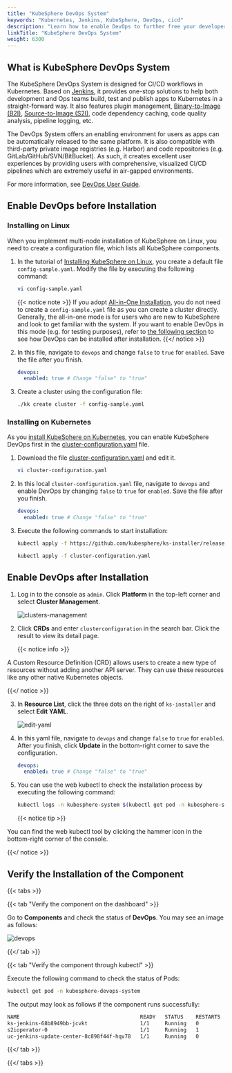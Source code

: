 ```yaml
---
title: "KubeSphere DevOps System"
keywords: "Kubernetes, Jenkins, KubeSphere, DevOps, cicd"
description: "Learn how to enable DevOps to further free your developers and let them focus on code writing."
linkTitle: "KubeSphere DevOps System"
weight: 6300
---
```


## What is KubeSphere DevOps System

The KubeSphere DevOps System is designed for CI/CD workflows in Kubernetes. Based on [Jenkins](https://jenkins.io/), it provides one-stop solutions to help both development and Ops teams build, test and publish apps to Kubernetes in a straight-forward way. It also features plugin management, [Binary-to-Image (B2I)](../../project-user-guide/image-builder/binary-to-image/), [Source-to-Image (S2I)](../../project-user-guide/image-builder/source-to-image/), code dependency caching, code quality analysis, pipeline logging, etc.

The DevOps System offers an enabling environment for users as apps can be automatically released to the same platform. It is also compatible with third-party private image registries (e.g. Harbor) and code repositories (e.g. GitLab/GitHub/SVN/BitBucket). As such, it creates excellent user experiences by providing users with comprehensive, visualized CI/CD pipelines which are extremely useful in air-gapped environments.

For more information, see [DevOps User Guide](../../devops-user-guide/).

## Enable DevOps before Installation

### Installing on Linux

When you implement multi-node installation of KubeSphere on Linux, you need to create a configuration file, which lists all KubeSphere components.

1. In the tutorial of [Installing KubeSphere on Linux](../../installing-on-linux/introduction/multioverview/), you create a default file `config-sample.yaml`. Modify the file by executing the following command:

    ```bash
    vi config-sample.yaml
    ```

    {{< notice note >}}
If you adopt [All-in-One Installation](../../quick-start/all-in-one-on-linux/), you do not need to create a `config-sample.yaml` file as you can create a cluster directly. Generally, the all-in-one mode is for users who are new to KubeSphere and look to get familiar with the system. If you want to enable DevOps in this mode (e.g. for testing purposes), refer to [the following section](#enable-devops-after-installation) to see how DevOps can be installed after installation.
    {{</ notice >}}

2. In this file, navigate to `devops` and change `false` to `true` for `enabled`. Save the file after you finish.

    ```yaml
    devops:
      enabled: true # Change "false" to "true"
    ```

3. Create a cluster using the configuration file:

    ```bash
    ./kk create cluster -f config-sample.yaml
    ```

### **Installing on Kubernetes**

As you [install KubeSphere on Kubernetes](../../installing-on-kubernetes/introduction/overview/), you can enable KubeSphere DevOps first in the [cluster-configuration.yaml](https://github.com/kubesphere/ks-installer/releases/download/v3.1.0/cluster-configuration.yaml) file.

1. Download the file [cluster-configuration.yaml](https://github.com/kubesphere/ks-installer/releases/download/v3.1.0/cluster-configuration.yaml) and edit it.

    ```bash
    vi cluster-configuration.yaml
    ```

2. In this local `cluster-configuration.yaml` file, navigate to `devops` and enable DevOps by changing `false` to `true` for `enabled`. Save the file after you finish.

    ```yaml
    devops:
      enabled: true # Change "false" to "true"
    ```

3. Execute the following commands to start installation:

    ```bash
    kubectl apply -f https://github.com/kubesphere/ks-installer/releases/download/v3.1.0/kubesphere-installer.yaml

    kubectl apply -f cluster-configuration.yaml
    ```

## Enable DevOps after Installation

1. Log in to the console as `admin`. Click **Platform** in the top-left corner and select **Cluster Management**.
   
   ![clusters-management](/images/docs/enable-pluggable-components/kubesphere-devops-system/clusters-management.png)

2. Click **CRDs** and enter `clusterconfiguration` in the search bar. Click the result to view its detail page.

    {{< notice info >}}

A Custom Resource Definition (CRD) allows users to create a new type of resources without adding another API server. They can use these resources like any other native Kubernetes objects.

{{</ notice >}}

3. In **Resource List**, click the three dots on the right of `ks-installer` and select **Edit YAML**.
   
   ![edit-yaml](/images/docs/enable-pluggable-components/kubesphere-devops-system/edit-yaml.png)
4. In this yaml file, navigate to `devops` and change `false` to `true` for `enabled`. After you finish, click **Update** in the bottom-right corner to save the configuration.

    ```yaml
    devops:
      enabled: true # Change "false" to "true"
    ```

5. You can use the web kubectl to check the installation process by executing the following command:

    ```bash
    kubectl logs -n kubesphere-system $(kubectl get pod -n kubesphere-system -l app=ks-install -o jsonpath='{.items[0].metadata.name}') -f
    ```

    {{< notice tip >}}

You can find the web kubectl tool by clicking the hammer icon in the bottom-right corner of the console.

{{</ notice >}}

## Verify the Installation of the Component

{{< tabs >}}

{{< tab "Verify the component on the dashboard" >}}

Go to **Components** and check the status of **DevOps**. You may see an image as follows:

![devops](/images/docs/enable-pluggable-components/kubesphere-devops-system/devops.png)

{{</ tab >}}

{{< tab "Verify the component through kubectl" >}}

Execute the following command to check the status of Pods:

```bash
kubectl get pod -n kubesphere-devops-system
```

The output may look as follows if the component runs successfully:

```bash
NAME                                       READY   STATUS    RESTARTS   AGE
ks-jenkins-68b8949bb-jcvkt                 1/1     Running   0          1h3m
s2ioperator-0                              1/1     Running   1          1h3m
uc-jenkins-update-center-8c898f44f-hqv78   1/1     Running   0          1h14m
```

{{</ tab >}}

{{</ tabs >}}

